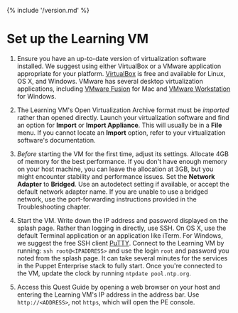 {% include '/version.md' %}

# Set up the Learning VM

1. Ensure you have an up-to-date version of virtualization software installed. We suggest using
either VirtualBox or a VMware application appropriate for your platform.
[VirtualBox](https://www.virtualbox.org/wiki/Downloads) is free and available
for Linux, OS X, and Windows. VMware has several desktop virtualization
applications, including [VMware
Fusion](https://www.vmware.com/products/fusion/) for Mac and [VMware
Workstation](https://www.vmware.com/products/workstation/) for Windows.

1. The Learning VM's Open Virtualization Archive format must be *imported*
rather than opened directly. Launch your virtualization software and find an
option for **Import** or **Import Appliance**. This will usually be in a **File**
menu. If you cannot locate an **Import** option, refer to your
virtualization software's documentation.

1. *Before* starting the VM for the first time, adjust its
settings.  Allocate 4GB of memory for the best performance. If
you don't have enough memory on your host machine, you can leave the allocation
at 3GB, but you might encounter stability and performance
issues. Set the **Network Adapter** to **Bridged**. Use an autodetect setting if
available, or accept the default network adapter name. If you are unable to use 
a bridged network, use the port-forwarding instructions provided in the Troubleshooting
chapter.

1. Start the VM. Write down the IP address and password
displayed on the splash page. Rather than logging in directly, use SSH. On 
OS X, use the default Terminal application or an
application like iTerm.  For Windows, we suggest the free SSH
client [PuTTY](http://www.putty.org/).  Connect to the Learning VM  by running: `ssh
root@<IPADDRESS>` and use the login `root` and password you noted from the splash 
page. It can take several minutes for the services
in the Puppet Enterprise stack to fully start. Once you're connected to the
VM, update the clock by running `ntpdate pool.ntp.org`.

1. Access this Quest Guide by opening a web browser on your host and entering
the Learning VM's IP address in the address bar. Use `http://<ADDRESS>`, not `https`, which
will open the PE console.
